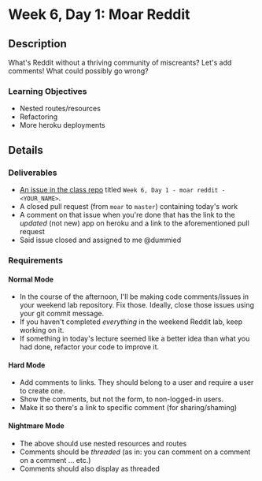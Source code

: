 # Week 6, Day 1: Moar Reddit

## Description

What's Reddit without a thriving community of miscreants? Let's add comments! What could possibly go wrong?

### Learning Objectives

* Nested routes/resources
* Refactoring
* More heroku deployments

## Details

### Deliverables

* [An issue in the class repo](https://github.com/tiy-indianapolis-ror-june2015/assignments/issues) titled `Week 6, Day 1 - moar reddit - <YOUR_NAME>`.
* A closed pull request (from `moar` to `master`) containing today's work
* A comment on that issue when you're done that has the link to the _updated_ (not new) app on heroku and a link to the aforementioned pull request
* Said issue closed and assigned to me @dummied

### Requirements

#### Normal Mode

* In the course of the afternoon, I'll be making code comments/issues in your weekend lab repository. Fix those. Ideally, close those issues using your git commit message.
* If you haven't completed _everything_ in the weekend Reddit lab, keep working on it.
* If something in today's lecture seemed like a better idea than what you had done, refactor your code to improve it.

#### Hard Mode

* Add comments to links. They should belong to a user and require a user to create one.
* Show the comments, but not the form, to non-logged-in users.
* Make it so there's a link to specific comment (for sharing/shaming)

#### Nightmare Mode

* The above should use nested resources and routes
* Comments should be _threaded_ (as in: you can comment on a comment on a comment ... etc.)
* Comments should also display as threaded
